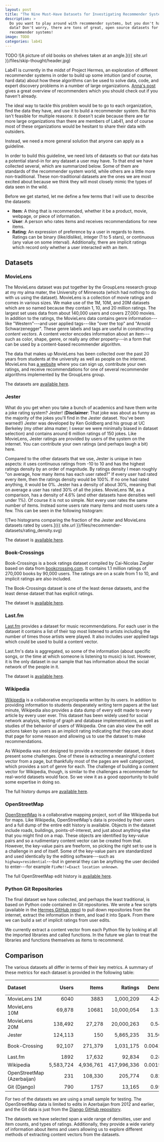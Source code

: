 ```yaml
---
layout: post
title: "The Nine Must-Have Datasets for Investigating Recommender Systems"
description: >
  Do you want to play around with recommender systems, but you don't have any
  data? Don't worry, there are tons of great, open source datasets for
  recommender systems!
image: TODO
categories: lab41
---
```



TODO
![A picture of old books on shelves taken at an angle.]({{ site.url
}}/files/skip-thought/header.jpg)

Lab41 is currently in the midst of Project Hermes, an exploration of different
recommender systems in order to build up some intuition (and of course, hard
data) about how these algorithms can be used to solve data, code, and expert
discovery problems in a number of large organizations. [Anna's post][anna]
gives a great overview of recommenders which you should check out if you
haven't already.

[anna]: https://gab41.lab41.org/recommending-recommendation-systems-cc39ace3f5c1#.li0lnmqi8

The ideal way to tackle this problem would be to go to each organization, find
the data they have, and use it to build a recommender system. But this isn't
feasible for multiple reasons: it doesn't scale because there are far more
large organizations than there are members of Lab41, and of course most of
these organizations would be hesitant to share their data with outsiders.

Instead, we need a more general solution that anyone can apply as a guideline.

In order to build this guideline, we need lots of datasets so that our data
has a potential stand-in for any dataset a user may have. To that end we have
collected several, which are summarized below. Some of them are standards of
the recommender system world, while others are a little more non-traditional.
These non-traditional datasets are the ones we are most excited about because
we think they will most closely mimic the types of data seen in the wild.

Before we get started, let me define a few terms that I will use to describe
the datasets:

- **Item**: A thing that is recommended, whether it be a product, movie,
  webpage, or piece of information.
- **User**: A person who rates items and receives recommendations for new
  items.
- **Rating**: An expression of preference by a user in regards to items.
  Ratings can be binary (like/dislike), integer (1 to 5 stars), or continuous
  (any value on some interval). Additionally, there are implicit ratings which
  record only whether a user interacted with an item.

## Datasets

### MovieLens

The MovieLens dataset was put together by the GroupLens research group at my
my alma mater, the University of Minnesota (which had nothing to do with us
using the dataset). MovieLens is a collection of movie ratings and comes in
various sizes. We make use of the 1M, 10M, and 20M datasets which are so named
because they contain 1, 10, and 20 million ratings. The largest set uses data
from about 140,000 users and covers 27,000 movies. In addition to the ratings,
the MovieLens data contains genre information---like "Western"---and user
applied tags---like "over the top" and "Arnold Schwarzenegger". These genre
labels and tags are useful in constructing _content vectors_. A content vector
encodes information about an item---such as color, shape, genre, or really any
other property---in a form that can be used by a content-based recommender
algorithm.

The data that makes up MovieLens has been collected over the past 20 years
from students at the university as well as people on the internet. MovieLens
has [a website][ml_web] where you can sign up, contribute your own ratings,
and receive recommendations for one of several recommender algorithms
implemented by the GroupLens group.

The datasets are [available here][ml_data].

[ml_web]: https://movielens.org/
[ml_data]: http://grouplens.org/datasets/movielens/

### Jester

What do you get when you take a bunch of academics and have them write a joke
rating system? Jester! (**Disclaimer**: That joke was about as funny as the
majority of the jokes you'll find in the Jester dataset. You've been warned!)
Jester was developed by Ken Goldberg and his group at UC Berkeley (my other
alma mater; I swear we were minimally biased in dataset selection) and
contains around 6 million ratings of 150 jokes. Like MovieLens, Jester ratings
are provided by users of the system on the internet. You can contribute your
own ratings (and perhaps laugh a bit) here.

Compared to the other datasets that we use, Jester is unique in two aspects:
it uses continuous ratings from -10 to 10 and has the highest ratings density
by an order of magnitude. By ratings density I mean roughly "on average, how
many items has each user rated?" If every user had rated every item, then the
ratings density would be 100%. If no one had rated anything, it would be 0%.
Jester has a density of about 30%, meaning that on average a user has rated
30% of all the jokes. MovieLens 1M, as a comparison, has a density of 4.6%
(and other datasets have densities well under 1%). Of course it is not so
simple. Not every user rates the same number of items. Instead some users rate
many items and most users rate a few. This can be seen in the following
histogram:

![Two histograms comparing the fraction of the Jester and MovieLens datasets
rated by users.]({{ site.url }}/files/recommender-datasets/rating_density.svg)

The dataset is [available here][jester].

[jester]: http://eigentaste.berkeley.edu/dataset/

### Book-Crossings

Book-Crossings is a book ratings dataset compiled by Cai-Nicolas Ziegler based
on data from [bookcrossing.com][bc]. It contains 1.1 million ratings of
270,000 books by 90,000 users. The ratings are on a scale from 1 to 10, and
implicit ratings are also included.

The Book-Crossings dataset is one of the least dense datasets, and the least
dense dataset that has explicit ratings.

The dataset is [available here][bc_data].

[bc]: http://www.bookcrossing.com/
[bc_data]: http://www2.informatik.uni-freiburg.de/~cziegler/BX/

### Last.fm

[Last.fm][lastfm] provides a dataset for music recommendations. For each user
in the dataset it contains a list of their top most listened to artists
including the number of times those artists were played. It also includes user
applied tags which could be used to build a content vector.

Last.fm's data is aggregated, so some of the information (about specific
songs, or the time at which someone is listening to music) is lost. However,
it is the only dataset in our sample that has information about the social
network of the people in it.

The dataset is [available here][lastfm_data].

[lastfm]: http://www.last.fm/
[lastfm_data]: http://grouplens.org/datasets/hetrec-2011/

### Wikipedia

[Wikipedia][wp] is a collaborative encyclopedia written by its users. In addition to
providing information to students desperately writing term papers at the last
minute, Wikipedia also provides a data dump of every edit made to every
article by every user ever. This dataset has been widely used for social
network analysis, testing of graph and database implementations, as well as
studies of the behavior of users of Wikipedia. One can also view the edit
actions taken by users as an implicit rating indicating that they care about
that page for some reason and allowing us to use the dataset to make
recommendations.

As Wikipedia was not designed to provide a recommender dataset, it does
present some challenges. One of these is extracting a meaningful content
vector from a page, but thankfully most of the pages are well categorized,
which provides a sort of genre for each. The challenge of building a content
vector for Wikipedia, though, is similar to the challenges a recommender for
real-world datasets would face. So we view it as a good opportunity to build
some expertise in doing so.

The full history dumps are [available here][wp_data].

[wp]: https://en.wikipedia.org/wiki/Main_Page
[wp_data]: https://en.wikipedia.org/wiki/Wikipedia:Database_download#English-language_Wikipedia

### OpenStreetMap

[OpenStreetMap][osm] is a collaborative mapping project, sort of like
Wikipedia but for maps. Like Wikipedia, OpenStreetMap's data is provided by
their users and a full dump of the entire edit history is available. Objects
in the dataset include roads, buildings, points-of-interest, and just about
anything else that you might find on a map. These objects are identified by
key-value pairs and so a rudimentary content vector can be created from that.
However, the key-value pairs are freeform, so picking the right set to use is
a challenge in and of itself. Some of the key-value pairs are standardized and
used identically by the editing software---such as `highway=residential`---but
in general they can be anything the user decided to enter---for example
`FixMe!!=Exact location unknown`.

The full OpenStreetMap edit history is [available here][osm_data].

[osm]: https://www.openstreetmap.org/
[osm_data]: http://planet.openstreetmap.org/planet/full-history/

### Python Git Repositories

The final dataset we have collected, and perhaps the least traditional, is
based on Python code contained in Git repositories. We wrote a few scripts
(available in the [Hermes GitHub repo][hermes_repo]) to pull down repositories
from the internet, extract the information in them, and load it into Spark.
From there we can build a set of implicit ratings from user edits.

We currently extract a content vector from each Python file by looking at all
the imported libraries and called functions. In the future we plan to treat
the libraries and functions themselves as items to recommend.

[hermes_repo]: https://github.com/lab41/hermes

## Comparison

The various datasets all differ in terms of their key metrics. A summary of
these metrics for each dataset is provided in the following table:

| Dataset                    | Users     | Items     | Ratings     | Density | Rating Scale            |
|:---------------------------|----------:|----------:|------------:|--------:|------------------------:|
| MovieLens 1M               | 6040      | 3883      | 1,000,209   | 4.26%   | [1, 5]                  |
| MovieLens 10M              | 69,878    | 10681     | 10,000,054  | 1.33%   | [0.5, 5]                |
| MovieLens 20M              | 138,492   | 27,278    | 20,000,263  | 0.54%   | [0.5, 5]                |
| Jester                     | 124,113   | 150       | 5,865,235   | 31.50%  | [-10, 10]               |
| Book-Crossing              | 92,107    | 271,379   | 1,031,175   | 0.0041% | [-10, 10], and implicit |
| Last.fm                    | 1892      | 17,632    | 92,834      | 0.28%   | Play counts             |
| Wikipedia                  | 5,583,724 | 4,936,761 | 417,996,336 | 0.0015% | Interactions            |
| OpenStreetMap (Azerbaijan) | 231       | 108,330   | 205,774     | 0.82%   | Interactions            |
| Git (Django)               | 790       | 1757      | 13,165      | 0.95%   | Interactions            |

For two of the datasets we are using a small sample for testing. The
OpenStreetMap data is limited to edits in Azerbaijan from 2012 and earlier,
and the Git data is just from the [Django GitHub repository][django].

[django]: https://github.com/django/django

The datasets we have selected span a wide range of densities, user and item
counts, and types of ratings. Additionally, they provide a wide variety of
information about items and users allowing us to explore different methods of
extracting content vectors from the datasets.

